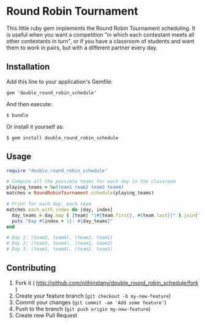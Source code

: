 # Round Robin Tournament

This little ruby gem implements the Round Robin Tournament scheduling. It is useful when you want a competition "in which each contestant meets all other contestants in turn", or if you have a classroom of students and want them to work in pairs, but with a different partner every day.

## Installation

Add this line to your application's Gemfile:

    gem 'double_round_robin_schedule'

And then execute:

    $ bundle

Or install it yourself as:

    $ gem install double_round_robin_schedule

## Usage

```ruby
require "double_round_robin_schedule"

# Compute all the possible teams for each day in the classroom
playing_teams = %w(team1 team2 team3 team4)
matches = RoundRobinTournament.schedule(playing_teams)

# Print for each day, each team
matches.each_with_index do |day, index|
  day_teams = day.map { |team| "(#{team.first}, #{team.last})" }.join(", ")
  puts "Day #{index + 1}: #{day_teams}"
end

# Day 1: (team2, team4), (team3, team1)
# Day 2: (team3, team4), (team1, team2)
# Day 3: (team1, team4), (team2, team3)
```

## Contributing

1. Fork it ( http://github.com/nithinstany/double_round_robin_schedule/fork )
2. Create your feature branch (`git checkout -b my-new-feature`)
3. Commit your changes (`git commit -am 'Add some feature'`)
4. Push to the branch (`git push origin my-new-feature`)
5. Create new Pull Request
